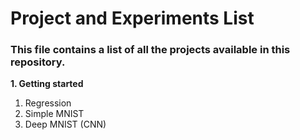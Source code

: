 # Project and Experiments List

### This file contains a list of all the projects available in this repository.

**1. Getting started**
  1. Regression
  2. Simple MNIST
  3. Deep MNIST (CNN)
